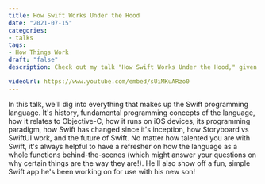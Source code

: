 ```yaml
---
title: How Swift Works Under the Hood
date: "2021-07-15"
categories:
- talks
tags:
- How Things Work
draft: "false"
description: Check out my talk "How Swift Works Under the Hood," given on 2021-07-15.

videoUrl: https://www.youtube.com/embed/sUiMKuARzo0
---
```

In this talk, we'll dig into everything that makes up the Swift programming
language. It's history, fundamental programming concepts of the language, how
it relates to Objective-C, how it runs on iOS devices, its programming
paradigm, how Swift has changed since it's inception, how Storyboard vs SwiftUI
work, and the future of Swift. No matter how talented you are with Swift, it's
always helpful to have a refresher on how the language as a whole functions
behind-the-scenes (which might answer your questions on why certain things
are the way they are!). He'll also show off a fun, simple Swift app he's been
working on for use with his new son!
